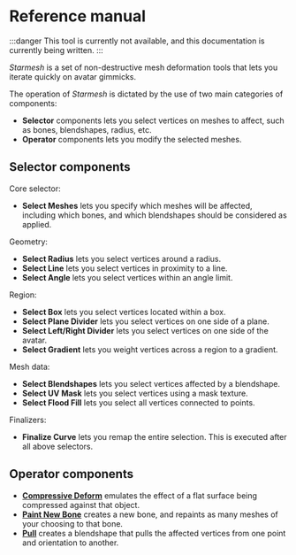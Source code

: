 ﻿---
unlisted: true
sidebar_position: 1
---
# Reference manual

:::danger
This tool is currently not available, and this documentation is currently being written.
:::

*Starmesh* is a set of non-destructive mesh deformation tools that lets you iterate quickly
on avatar gimmicks.

The operation of *Starmesh* is dictated by the use of two main categories of components:
- **Selector** components lets you select vertices on meshes to affect, such as bones, blendshapes, radius, etc.
- **Operator** components lets you modify the selected meshes.

## Selector components

Core selector:
- **Select Meshes** lets you specify which meshes will be affected, including which bones, and which blendshapes should be considered as applied.

Geometry:
- **Select Radius** lets you select vertices around a radius.
- **Select Line** lets you select vertices in proximity to a line.
- **Select Angle** lets you select vertices within an angle limit.

Region:
- **Select Box** lets you select vertices located within a box.
- **Select Plane Divider** lets you select vertices on one side of a plane.
- **Select Left/Right Divider** lets you select vertices on one side of the avatar.
- **Select Gradient** lets you weight vertices across a region to a gradient.

Mesh data:
- **Select Blendshapes** lets you select vertices affected by a blendshape.
- **Select UV Mask** lets you select vertices using a mask texture.
- **Select Flood Fill** lets you select all vertices connected to points.

Finalizers:
- **Finalize Curve** lets you remap the entire selection. This is executed after all above selectors.

## Operator components
- **[Compressive Deform](./operators/compressive-deform)** emulates the effect of a flat surface being compressed against that object.
- **[Paint New Bone](./operators/paint-new-bone)** creates a new bone, and repaints as many meshes of your choosing to that bone.
- **[Pull](./operators/pull)** creates a blendshape that pulls the affected vertices from one point and orientation to another.
